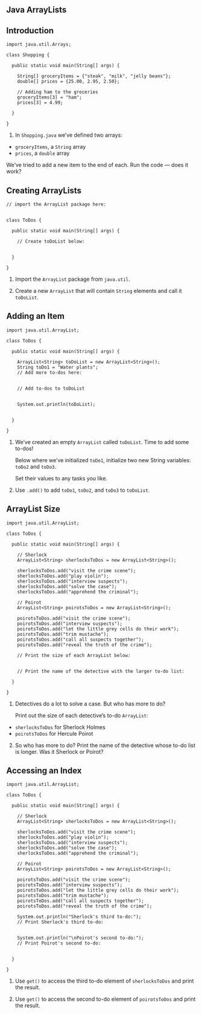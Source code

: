## Java ArrayLists

## Introduction

```
import java.util.Arrays;

class Shopping {
  
  public static void main(String[] args) {
    
    String[] groceryItems = {"steak", "milk", "jelly beans"};
    double[] prices = {25.00, 2.95, 2.50};
    
    // Adding ham to the groceries
    groceryItems[3] = "ham";
    prices[3] = 4.99;
    
  }
  
}
```

1. In `Shopping.java` we’ve defined two arrays:

* `groceryItems`, a `String` array
* `prices`, a `double` array

We’ve tried to add a new item to the end of each. Run the code — does it work?

## Creating ArrayLists

```
// import the ArrayList package here:


class ToDos {
  
  public static void main(String[] args) {
    
    // Create toDoList below:
    
    
  }
  
}
```

1. Import the `ArrayList` package from `java.util`.

2. Create a new `ArrayList` that will contain `String` elements and call it `toDoList`.

## Adding an Item

```
import java.util.ArrayList;

class ToDos {
    
  public static void main(String[] args) {
    
    ArrayList<String> toDoList = new ArrayList<String>();
    String toDo1 = "Water plants";
    // Add more to-dos here:
    
    
    // Add to-dos to toDoList
    
    
    System.out.println(toDoList);
      
    
  }
  
}
```

1. We’ve created an empty `ArrayList` called `toDoList`. Time to add some to-dos!

    Below where we’ve initialized `toDo1`, initialize two new String variables: `toDo2` and `toDo3`.

    Set their values to any tasks you like.

2. Use `.add()` to add `toDo1`, `toDo2`, and `toDo3` to `toDoList`.

## ArrayList Size

```
import java.util.ArrayList;

class ToDos {
    
  public static void main(String[] args) {
    
    // Sherlock
    ArrayList<String> sherlocksToDos = new ArrayList<String>();
    
    sherlocksToDos.add("visit the crime scene");
    sherlocksToDos.add("play violin");
    sherlocksToDos.add("interview suspects");
    sherlocksToDos.add("solve the case");
    sherlocksToDos.add("apprehend the criminal");
    
    // Poirot
    ArrayList<String> poirotsToDos = new ArrayList<String>();
    
    poirotsToDos.add("visit the crime scene");
    poirotsToDos.add("interview suspects");
    poirotsToDos.add("let the little grey cells do their work");
    poirotsToDos.add("trim mustache");
    poirotsToDos.add("call all suspects together");
    poirotsToDos.add("reveal the truth of the crime");
    
    // Print the size of each ArrayList below:
    
      
    // Print the name of the detective with the larger to-do list:
    
  }
  
}
```

1. Detectives do a lot to solve a case. But who has more to do?

    Print out the size of each detective’s to-do `ArrayList`:

* `sherlocksToDos` for Sherlock Holmes
* `poirotsToDos` for Hercule Poirot

2. So who has more to do? Print the name of the detective whose to-do list is longer. Was it Sherlock or Poirot?

## Accessing an Index

```
import java.util.ArrayList;

class ToDos {
    
  public static void main(String[] args) {
    
    // Sherlock
    ArrayList<String> sherlocksToDos = new ArrayList<String>();
    
    sherlocksToDos.add("visit the crime scene");
    sherlocksToDos.add("play violin");
    sherlocksToDos.add("interview suspects");
    sherlocksToDos.add("solve the case");
    sherlocksToDos.add("apprehend the criminal");
    
    // Poirot
    ArrayList<String> poirotsToDos = new ArrayList<String>();
    
    poirotsToDos.add("visit the crime scene");
    poirotsToDos.add("interview suspects");
    poirotsToDos.add("let the little grey cells do their work");
    poirotsToDos.add("trim mustache");
    poirotsToDos.add("call all suspects together");
    poirotsToDos.add("reveal the truth of the crime");
    
    System.out.println("Sherlock's third to-do:");
    // Print Sherlock's third to-do:
    
    
    System.out.println("\nPoirot's second to-do:");
    // Print Poirot's second to-do:
    
    
  }
  
}
```

1. Use `get()` to access the third to-do element of `sherlocksToDos` and print the result.

2. Use `get()` to access the second to-do element of `poirotsToDos` and print the result.